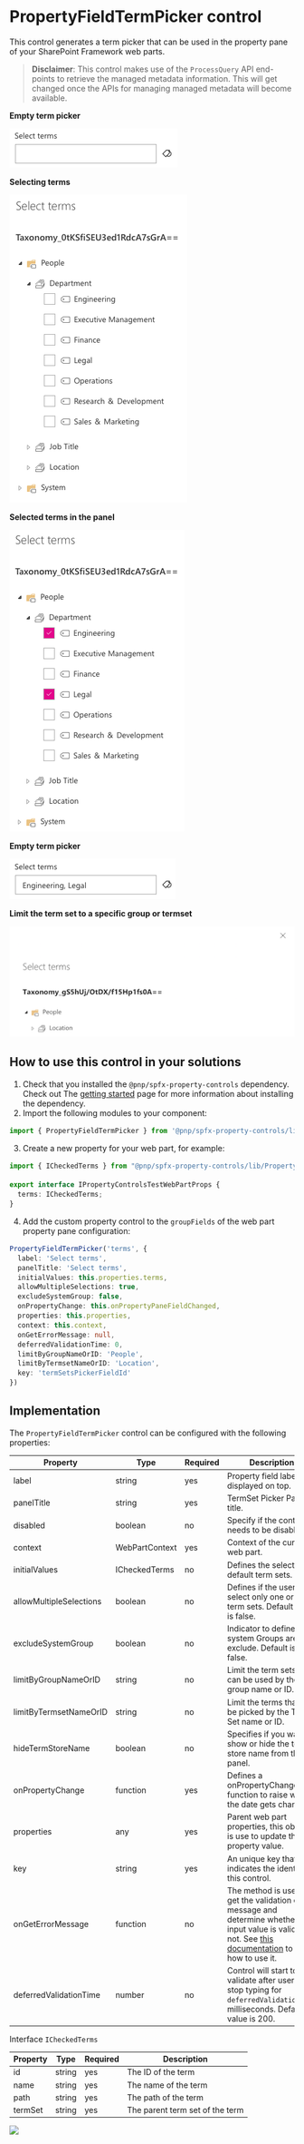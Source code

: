 # PropertyFieldTermPicker control

This control generates a term picker that can be used in the property pane of your SharePoint Framework web parts.

> **Disclaimer**: This control makes use of the `ProcessQuery` API end-points to retrieve the managed metadata information. This will get changed once the APIs for managing managed metadata will become available.

**Empty term picker**

![Empty term picker](../assets/termpicker-empty.png)

**Selecting terms**

![Selecting terms](../assets/termpicker-group.png)

**Selected terms in the panel**

![Selected terms in the panel](../assets/termpicker-selected.png)

**Empty term picker**

![Selected terms in the input](../assets/termpicker-selected-terms.png)

**Limit the term set to a specific group or termset**

![Limit to a group or termset](../assets/termpicker-limit-to-group.png)

## How to use this control in your solutions

1. Check that you installed the `@pnp/spfx-property-controls` dependency. Check out The [getting started](../#getting-started) page for more information about installing the dependency.
2. Import the following modules to your component:

```TypeScript
import { PropertyFieldTermPicker } from '@pnp/spfx-property-controls/lib/PropertyFieldTermPicker';
```

3. Create a new property for your web part, for example:

```TypeScript
import { ICheckedTerms } from "@pnp/spfx-property-controls/lib/PropertyFieldTermPicker";

export interface IPropertyControlsTestWebPartProps {
  terms: ICheckedTerms;
}
```

4. Add the custom property control to the `groupFields` of the web part property pane configuration:

```TypeScript
PropertyFieldTermPicker('terms', {
  label: 'Select terms',
  panelTitle: 'Select terms',
  initialValues: this.properties.terms,
  allowMultipleSelections: true,
  excludeSystemGroup: false,
  onPropertyChange: this.onPropertyPaneFieldChanged,
  properties: this.properties,
  context: this.context,
  onGetErrorMessage: null,
  deferredValidationTime: 0,
  limitByGroupNameOrID: 'People',
  limitByTermsetNameOrID: 'Location',
  key: 'termSetsPickerFieldId'
})
```

## Implementation

The `PropertyFieldTermPicker` control can be configured with the following properties:

| Property | Type | Required | Description |
| ---- | ---- | ---- | ---- |
| label | string | yes | Property field label displayed on top. |
| panelTitle | string | yes | TermSet Picker Panel title. |
| disabled | boolean | no | Specify if the control needs to be disabled. |
| context | WebPartContext | yes | Context of the current web part. |
| initialValues | ICheckedTerms | no | Defines the selected by default term sets. |
| allowMultipleSelections | boolean | no | Defines if the user can select only one or many term sets. Default value is false. |
| excludeSystemGroup | boolean | no | Indicator to define if the system Groups are exclude. Default is false. |
| limitByGroupNameOrID | string | no | Limit the term sets that can be used by the group name or ID. |
| limitByTermsetNameOrID | string | no | Limit the terms that can be picked by the Term Set name or ID. |
| hideTermStoreName | boolean | no | Specifies if you want to show or hide the term store name from the panel. |
| onPropertyChange | function | yes | Defines a onPropertyChange function to raise when the date gets changed. |
| properties | any | yes | Parent web part properties, this object is use to update the property value.  |
| key | string | yes | An unique key that indicates the identity of this control. |
| onGetErrorMessage | function | no | The method is used to get the validation error message and determine whether the input value is valid or not. See [this documentation](https://dev.office.com/sharepoint/docs/spfx/web-parts/guidance/validate-web-part-property-values) to learn how to use it. |
| deferredValidationTime | number | no | Control will start to validate after users stop typing for `deferredValidationTime` milliseconds. Default value is 200. |

Interface `ICheckedTerms`

| Property | Type | Required | Description |
| ---- | ---- | ---- | ---- |
| id | string | yes | The ID of the term |
| name | string | yes | The name of the term |
| path | string | yes | The path of the term |
| termSet | string | yes | The parent term set of the term |

![](https://telemetry.sharepointpnp.com/sp-dev-fx-property-controls/wiki/PropertyFieldTermPicker)
